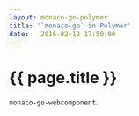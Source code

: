 ```yaml
---
layout: monaco-go-polymer
title: '`monaco-go` in Polymer'
date:   2016-02-12 17:50:00
---
```


{{ page.title }}
================

`monaco-go-webcomponent`.